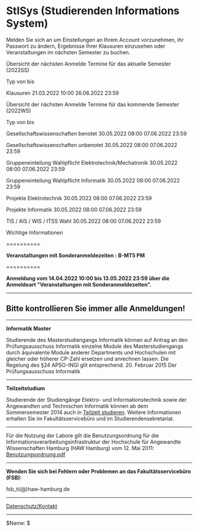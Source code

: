 StISys (Studierenden Informations System)
==========

Melden Sie sich an um Einstellungen an Ihrem Account vorzunehmen, ihr Passwort zu ändern, Ergebnisse Ihrer Klausuren einzusehen oder Veranstaltungen im nächsten Semester zu buchen.

 Übersicht der nächsten Anmelde Termine für das aktuelle Semester (2022SS)

Typ von bis

Klausuren 21.03.2022 10:00 26.06.2022 23:59

 Übersicht der nächsten Anmelde Termine für das kommende Semester (2022WS)

Typ von bis

Gesellschaftswissenschaften benotet 30.05.2022 08:00 07.06.2022 23:59

Gesellschaftswissenschaften unbenotet 30.05.2022 08:00 07.06.2022 23:59

Gruppeneinteilung Wahlpflicht Elektrotechnik/Mechatronik 30.05.2022 08:00 07.06.2022 23:59

Gruppeneinteilung Wahlpflicht Informatik 30.05.2022 08:00 07.06.2022 23:59

Projekte Elektrotechnik 30.05.2022 08:00 07.06.2022 23:59

Projekte Informatik 30.05.2022 08:00 07.06.2022 23:59

TIS / AIS / WIS / ITSS Wahl 30.05.2022 08:00 07.06.2022 23:59

 Wichtige Informationen

==========

**Veranstaltungen mit Sonderanmeldezeiten :**
**B-MT5 PM**

==========

**Anmeldung vom 14.04.2022 10:00 bis 13.05.2022 23:59 über die Anmeldeart "Veranstaltungen mit Sonderanmeldezeiten".**

---

**Bitte kontrollieren Sie immer alle Anmeldungen!**
----------

---

**Informatik Master**

Studierende des Masterstudiengangs Informatik können auf Antrag an den Prüfungsausschuss Informatik einzelne Module des Masterstudiengangs durch äquivalente Module anderer Departments und Hochschulen mit gleicher oder höherer CP-Zahl ersetzen und anrechnen lassen. Die Regelung des §24 APSO-INGI gilt entsprechend.
20. Februar 2015
 Der Prüfungsausschuss Informatik

---

**Teilzeitstudium**

Studierende der Studiengänge Elektro- und Informationstechnik sowie der Angewandten und Technischen Informatik können ab dem Sommersemester 2014 auch in [Teilzeit studieren](http://www.haw-hamburg.de/teilzeitstudium.html). Weitere Informationen erhalten Sie im Fakultätsservicebüro und im Studierendensekretariat.

---

 Für die Nutzung der Labore gilt die Benutzungsordnung für die Informationsverarbeitungsinfrastruktur
der Hochschule für Angewandte Wissenschaften Hamburg (HAW Hamburg) vom 12. Mai 2011: [Benutzungsordnung.pdf](https://www.haw-hamburg.de/fileadmin/ITSC/PDF/Benutzerordnung.pdf)

---

**Wenden Sie sich bei Fehlern oder Problemen an das Fakultätsservicebüro (FSB):**

 fsb\_ti(@)haw-hamburg.de

---
[Datenschutz/Kontakt](/datenschutz.html)

---

$Name: $
